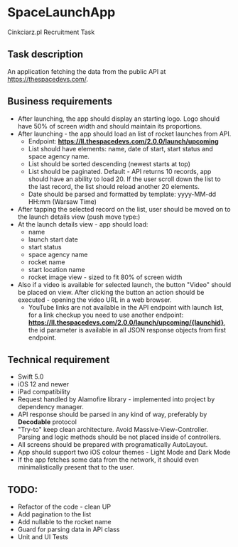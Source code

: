# SpaceLaunchApp
Cinkciarz.pl Recruitment Task

## Task description

An application fetching the data from the public API at https://thespacedevs.com/.

## Business requirements

* After launching, the app should display an starting logo. Logo should have 50% of screen width and should maintain its proportions.
* After launching - the app should load an list of rocket launches from API.
  * Endpoint: **https://ll.thespacedevs.com/2.0.0/launch/upcoming**
  * List should have elements: name, date of start, start status and space agency name.
  * List should be sorted descending (newest starts at top)
  * List should be paginated. Default - API returns 10 records, app should have an ability to load 20. If the user scroll down the list to the last record, the list should reload another 20 elements.
  * Date should be parsed and formatted by template: yyyy-MM-dd HH:mm (Warsaw Time)
* After tapping the selected record on the list, user should be moved on to the launch details view (push move type:)
* At the launch details view - app should load:
  * name
  * launch start date
  * start status
  * space agency name
  * rocket name
  * start location name
  * rocket image view - sized to fit 80% of screen width
* Also if a video is available for selected launch, the button "Video" should be placed on view. After clicking the button an action should be executed - opening the video URL in a web browser.
  * YouTube links are not available in the API endpoint with launch list, for a link checkup you need to use another endpoint: **https://ll.thespacedevs.com/2.0.0/launch/upcoming/{launchid}**, the id parameter is available in all JSON response objects from first endpoint.

## Technical requirement

* Swift 5.0
* iOS 12 and newer
* iPad compatibility
* Request handled by Alamofire library - implemented into project by dependency manager.
* API response should be parsed in any kind of way, preferably by **Decodable** protocol
* "Try-to" keep clean architecture. Avoid Massive-View-Controller. Parsing and logic methods should be not placed inside of controllers.
* All screens should be prepared with programatically AutoLayout.
* App should support two iOS colour themes - Light Mode and Dark Mode
* If the app fetches some data from the network, it should even minimalistically present that to the user.

## TODO:

* Refactor of the code - clean UP
* Add pagination to the list
* Add nullable to the rocket name
* Guard for parsing data in API class
* Unit and UI Tests
